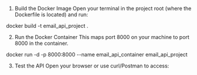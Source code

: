 1. Build the Docker Image
Open your terminal in the project root (where the Dockerfile is located) and run:

docker build -t email_api_project .

2. Run the Docker Container
This maps port 8000 on your machine to port 8000 in the container.

docker run -d -p 8000:8000 --name email_api_container email_api_project

3. Test the API
Open your browser or use curl/Postman to access:

